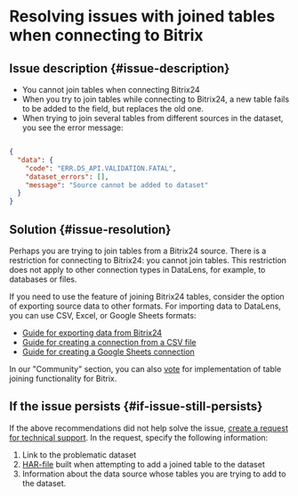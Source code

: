 # Resolving issues with joined tables when connecting to Bitrix


## Issue description {#issue-description}

* You cannot join tables when connecting Bitrix24
* When you try to join tables while connecting to Bitrix24, a new table fails to be added to the field, but replaces the old one.
* When trying to join several tables from different sources in the dataset, you see the error message:

```json

{
  "data": {
    "code": "ERR.DS_API.VALIDATION.FATAL",
    "dataset_errors": [],
    "message": "Source cannot be added to dataset"
  }
}

```

## Solution {#issue-resolution}

Perhaps you are trying to join tables from a Bitrix24 source.
There is a restriction for connecting to Bitrix24: you cannot join tables. This restriction does not apply to other connection types in DataLens, for example, to databases or files.

If you need to use the feature of joining Bitrix24 tables, consider the option of exporting source data to other formats. For importing data to DataLens, you can use CSV, Excel, or Google Sheets formats:

* [Guide for exporting data from Bitrix24](https://helpdesk.bitrix24.ru/open/1489089/)
* [Guide for creating a connection from a CSV file](../../../datalens/tutorials/data-from-csv-visualization.md)
* [Guide for creating a Google Sheets connection](../../../datalens/operations/connection/create-google-sheets.md)

In our "Community" section, you can also [vote](https://cloud.yandex.ru/features/2235) for implementation of  table joining functionality for Bitrix.

## If the issue persists {#if-issue-still-persists}

If the above recommendations did not help solve the issue, [create a request for technical support](https://console.cloud.yandex.ru/support?section=contact).
In the request, specify the following information:

1. Link to the problematic dataset
2. [HAR-file](https://cloud.yandex.ru/docs/support/create-har) built when attempting to add a joined table to the dataset
3. Information about the data source whose tables you are trying to add to the dataset.

